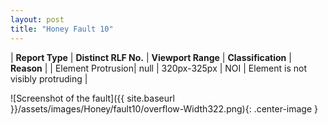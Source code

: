 ```yaml
---
layout: post
title: "Honey Fault 10"
---
```

| **Report Type** | **Distinct RLF No.** | **Viewport Range** | **Classification** | **Reason** |
| Element Protrusion| null | 320px-325px | NOI | Element is not visibly protruding | 

![Screenshot of the fault]({{ site.baseurl }}/assets/images/Honey/fault10/overflow-Width322.png){: .center-image }